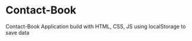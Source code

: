 <h1>Contact-Book</h1>
<p>Contact-Book Application build with HTML, CSS, JS using localStorage to save data </p>
